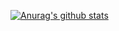 [![Anurag's github stats](https://github-readme-stats.vercel.app/api?username=iAshutosh-joshi&show_icons=true&theme=radical)](https://github.com/anuraghazra/github-readme-stats)
